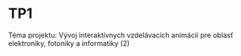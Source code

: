 # TP1

Téma projektu: Vývoj interaktívnych vzdelávacích animácií pre oblasť elektroniky, fotoniky a informatiky (2)
